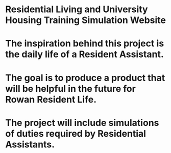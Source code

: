 # Residential Living and University Housing Training Simulation Website
#   The inspiration behind this project is the daily life of a Resident Assistant.
#   The goal is to produce a product that will be helpful in the future for Rowan Resident Life.
#   The project will include simulations of duties required by Residential Assistants. 
